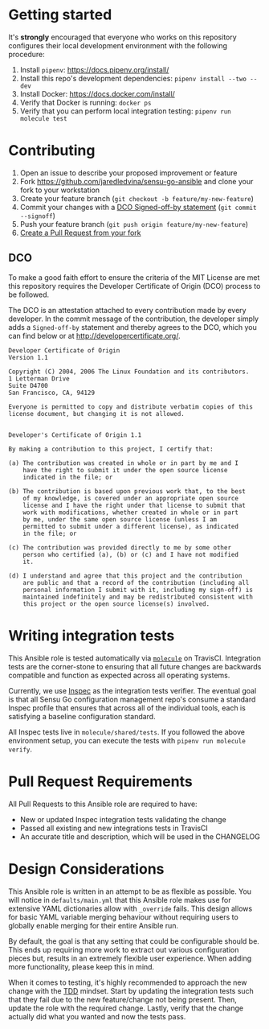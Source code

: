 # Getting started

It's **strongly** encouraged that everyone who works on this repository configures
their local development environment with the following procedure:

1. Install `pipenv`: https://docs.pipenv.org/install/
2. Install this repo's development dependencies: `pipenv install --two --dev`
3. Install Docker: https://docs.docker.com/install/
4. Verify that Docker is running: `docker ps`
5. Verify that you can perform local integration testing: `pipenv run molecule test`

# Contributing

1. Open an issue to describe your proposed improvement or feature
2. Fork https://github.com/jaredledvina/sensu-go-ansible and clone your fork to your workstation
3. Create your feature branch (`git checkout -b feature/my-new-feature`)
4. Commit your changes with a [DCO Signed-off-by statement](#dco) (`git commit --signoff`)
5. Push your feature branch (`git push origin feature/my-new-feature`)
6. [Create a Pull Request from your fork](https://help.github.com/articles/creating-a-pull-request-from-a-fork/)

## DCO

To make a good faith effort to ensure the criteria of the MIT License
are met this repository requires the Developer Certificate of Origin (DCO)
process to be followed.

The DCO is an attestation attached to every contribution made by every
developer. In the commit message of the contribution, the developer
simply adds a `Signed-off-by` statement and thereby agrees to the DCO,
which you can find below or at http://developercertificate.org/.

```
Developer Certificate of Origin
Version 1.1

Copyright (C) 2004, 2006 The Linux Foundation and its contributors.
1 Letterman Drive
Suite D4700
San Francisco, CA, 94129

Everyone is permitted to copy and distribute verbatim copies of this
license document, but changing it is not allowed.


Developer's Certificate of Origin 1.1

By making a contribution to this project, I certify that:

(a) The contribution was created in whole or in part by me and I
    have the right to submit it under the open source license
    indicated in the file; or

(b) The contribution is based upon previous work that, to the best
    of my knowledge, is covered under an appropriate open source
    license and I have the right under that license to submit that
    work with modifications, whether created in whole or in part
    by me, under the same open source license (unless I am
    permitted to submit under a different license), as indicated
    in the file; or

(c) The contribution was provided directly to me by some other
    person who certified (a), (b) or (c) and I have not modified
    it.

(d) I understand and agree that this project and the contribution
    are public and that a record of the contribution (including all
    personal information I submit with it, including my sign-off) is
    maintained indefinitely and may be redistributed consistent with
    this project or the open source license(s) involved.
```

# Writing integration tests

This Ansible role is tested automatically via
[`molecule`](https://github.com/ansible/molecule) on TravisCI. Integration
tests are the corner-stone to ensuring that all future changes are backwards
compatible and function as expected across all operating systems.

Currently, we use [Inspec](https://www.inspec.io/) as the integration tests
verifier. The eventual goal is that all Sensu Go configuration management repo's
consume a standard Inspec profile that ensures that across all of the individual
tools, each is satisfying a baseline configuration standard.


All Inspec tests live in `molecule/shared/tests`. If you followed the above
environment setup, you can execute the tests with `pipenv run molecule verify`.


# Pull Request Requirements

All Pull Requests to this Ansible role are required to have:
* New or updated Inspec integration tests validating the change
* Passed all existing and new integrations tests in TravisCI
* An accurate title and description, which will be used in the CHANGELOG

# Design Considerations

This Ansible role is written in an attempt to be as flexible as possible. You
will notice in `defaults/main.yml` that this Ansible role makes use for extensive
YAML dictionaries allow with `_override` fails. This design allows for basic
YAML variable merging behaviour without requiring users to globally enable
merging for their entire Ansible run.

By default, the goal is that any setting that could be configurable should be.
This ends up requiring more work to extract out various configuration pieces but,
results in an extremely flexible user experience. When adding more functionality,
please keep this in mind.

When it comes to testing, it's highly recommended to approach the new change with
the [TDD](https://en.wikipedia.org/wiki/Test-driven_development)
mindset. Start by updating the integration tests such that they fail due
to the new feature/change not being present. Then, update the role with the
required change. Lastly, verify that the change actually did what you wanted and
now the tests pass.
